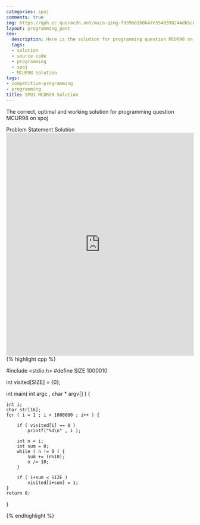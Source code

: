 ```yaml
---
categories: spoj
comments: true
img: https://qph.ec.quoracdn.net/main-qimg-f939681b0b47e5540398244db5c8966f?convert_to_webp=true
layout: programming_post
seo:
  description: Here is the solution for programming question MCUR98 on spoj
  tags:
  - solution
  - source code
  - programming
  - spoj
  - MCUR98 Solution
tags:
- competitive-programming
- programming
title: SPOJ MCUR98 Solution
---
```

The correct, optimal and working solution for programming question MCUR98 on spoj

<div class="ui secondary pointing large menu">
  <a class="grey item" data-tab="problem-statement">
    Problem Statement
  </a>
  <a class="active item grey" data-tab="solution">
    Solution
  </a>
</div>
<div class="ui bottom attached tab" data-tab="problem-statement">
    <iframe src="http://www.spoj.com/problems/MCUR98/" width="100%" height="600px" style="overflow: scroll; border: none;"></iframe>
</div>
<div class="ui bottom attached active tab" data-tab="solution">
{% highlight cpp %}

#include <stdio.h>
#define SIZE 1000010

int visited[SIZE] = {0};

int main( int argc , char * argv[] ) {

	int i;
	char str[16];
	for ( i = 1 ; i < 1000000 ; i++ ) {

		if ( visited[i] == 0 )
			printf("%d\n" , i );

		int n = i;
		int sum = 0;
		while ( n != 0 ) {
			sum += (n%10);
			n /= 10;
		}

		if ( i+sum < SIZE )
			visited[i+sum] = 1;
	}
	return 0;
}


{% endhighlight %}
</div>
